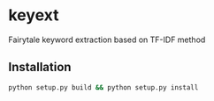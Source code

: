 # keyext

Fairytale keyword extraction based on TF-IDF method

## Installation

```sh
python setup.py build && python setup.py install
```
